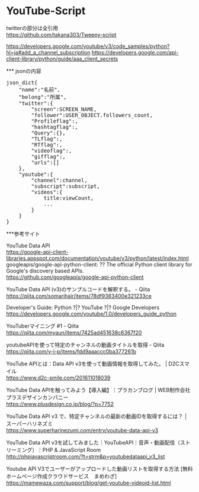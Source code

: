 # YouTube-Script

twitterの部分は全引用</br>
https://github.com/takana303/Tweepy-script</br>

https://developers.google.com/youtube/v3/code_samples/python?hl=ja#add_a_channel_subscription
https://developers.google.com/api-client-library/python/guide/aaa_client_secrets


*** jsonの内容

<pre>
json_dict{
	"name":"名前",
	"belong":"所属",
	"twitter":{
		"screen":SCREEN_NAME,
		"follower":USER_OBJECT.followers_count,
		"Profileflag":,
		"hashtagflag":,
		"Query":{},
		"TLflag":,
		"RTflag":,
		"videoflag":,
		"gifflag":,
		"urls":[]
	},
	"youtube":{
		"channel":channel, 
		"subscript":subscript,
		"videos":{
			title:viewCount,
			...
		}
	}
}
</pre>


***参考サイト

YouTube Data API</br>
https://google-api-client-libraries.appspot.com/documentation/youtube/v3/python/latest/index.html</br>
googleapis/google-api-python-client: ?? The official Python client library for Google's discovery based APIs.</br>
https://github.com/googleapis/google-api-python-client</br>

YouTube Data API (v3)のサンプルコードを解釈する。 - Qiita</br>
https://qiita.com/somarihair/items/78df9383400e321233ce</br>

Developer's Guide: Python ?|? YouTube ?|? Google Developers</br>
https://developers.google.com/youtube/1.0/developers_guide_python</br>

YouTuberマイニング #1 - Qiita</br>
https://qiita.com/myaun/items/7425ad451638c6367f20</br>

youtubeAPIを使って特定のチャンネルの動画タイトルを取得 - Qiita</br>
https://qiita.com/y-i-p/items/fdd9aaaccc0ba377261b</br>

YouTube APIとは：Data API v3を使って動画情報を取得してみた。 | D2Cスマイル</br>
https://www.d2c-smile.com/201611018039</br>

YouTube Data APIを触ってみよう【導入編】｜プラカンブログ | WEB制作会社プラスデザインカンパニー</br>
https://www.plusdesign.co.jp/blog/?p=7752</br>

YouTube Data API v3 で、特定チャンネルの最新の動画IDを取得するには？ │ スーパーハリネズミ</br>
https://www.superharinezumi.com/entry/youtube-data-api-v3</br>

YouTube Data API v3を試してみました｜YouTubeAPI｜音声・動画配信（ストリーミング）｜PHP & JavaScript Room</br>
http://phpjavascriptroom.com/?t=strm&p=youtubedataapi_v3_list</br>

Youtube API V3でユーザーがアップロードした動画リストを取得する方法 [無料ホームページ作成クラウドサービス　まめわざ]</br>
https://mamewaza.com/support/blog/get-youtube-videoid-list.html</br>
